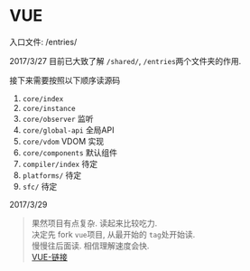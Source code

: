 # VUE
入口文件: /entries/

2017/3/27 目前已大致了解 `/shared/`, `/entries`两个文件夹的作用.

接下来需要按照以下顺序读源码
1. `core/index`
2. `core/instance`
3. `core/observer` 监听
4. `core/global-api` 全局API
5. `core/vdom` VDOM 实现
6. `core/components` 默认组件
7. `compiler/index` 待定
8. `platforms/` 待定
9. `sfc/` 待定

2017/3/29
> 果然项目有点复杂. 读起来比较吃力.  
> 决定先 fork `vue`项目, 从最开始的 `tag`处开始读.  
> 慢慢往后面读. 相信理解速度会快.  
[VUE-链接](https://github.com/xiaoyueguang/vue/tree/v0.9.1)